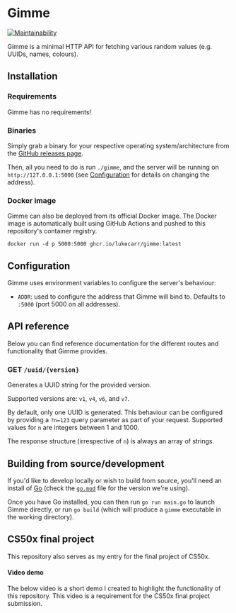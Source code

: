 # Gimme

[![Maintainability](https://api.codeclimate.com/v1/badges/846923e672645e210e76/maintainability)](https://codeclimate.com/github/lukecarr/gimme/maintainability)

Gimme is a minimal HTTP API for fetching various random values (e.g. UUIDs, names, colours).

## Installation

### Requirements

Gimme has no requirements!

### Binaries

Simply grab a binary for your respective operating system/architecture from the [GitHub releases page](https://github.com/lukecarr/gimme/releases).

Then, all you need to do is run `./gimme`, and the server will be running on `http://127.0.0.1:5000` (see [Configuration](#configuration) for details on changing the address).

### Docker image

Gimme can also be deployed from its official Docker image. The Docker image is automatically built using GitHub Actions and pushed to this repository's container registry.

```shell
docker run -d p 5000:5000 ghcr.io/lukecarr/gimme:latest
```

## Configuration

Gimme uses environment variables to configure the server's behaviour:

* `ADDR`: used to configure the address that Gimme will bind to. Defaults to `:5000` (port 5000 on all addresses).

## API reference

Below you can find reference documentation for the different routes and functionality that Gimme provides.

### GET `/uuid/{version}`

Generates a UUID string for the provided version.

Supported versions are: `v1`, `v4`, `v6`, and `v7`.

By default, only one UUID is generated. This behaviour can be configured by providing a `?n=123` query parameter as part of your request. Supported values for `n` are integers between 1 and 1000.

The response structure (irrespective of `n`) is always an array of strings.

## Building from source/development

If you'd like to develop locally or wish to build from source, you'll need an install of [Go](https://go.dev) (check the [`go.mod`](go.mod) file for the version we're using).

Once you have Go installed, you can then run `go run main.go` to launch Gimme directly, or run `go build` (which will produce a `gimme` executable in the working directory).

## CS50x final project

This repository also serves as my entry for the final project of CS50x.

#### Video demo

The below video is a short demo I created to highlight the functionality of this repository. This video is a requirement for the CS50x final project submission.

